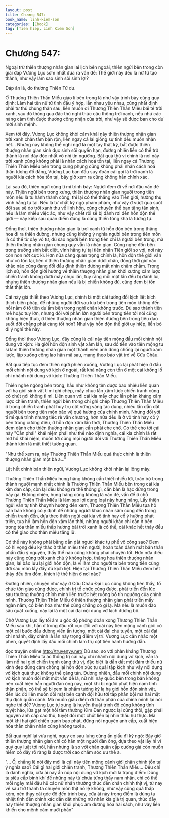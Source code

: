 ```yaml
---
layout: post
title: Chương 547: 
book_name: linh-kiem-son
categories: [Ebook]
tag: [Tien hiep, Linh Kiem Son]
---
```


# Chương 547: 

Ngoại trừ thiên thượng nhân gian lai lịch bên ngoài, thiên ngửi bên trong còn giải đáp Vương Lục sớm nhất đưa ra vấn đề: Thế giới này đều là nữ tử tạo thành, như vậy làm sao sinh sôi sinh lợi?

Đáp án là, do thương Thiên Tứ dư.

Ở Thương Thiên Thần Miếu giáo lí bên trong là như vậy trình bày cũng quy định: Làm hai tên nữ tử tình đầu ý hợp, lẫn nhau yêu nhau, cũng nhất định phải tư thủ chung thân sau, liền muốn đi Thương Thiên Thần Miếu bái tế trời xanh, sau đó thông qua đặc thù nghi thức câu thông trời xanh, nếu như các nàng cảm tình được thương công nhận của trời, như vậy sẽ được ban cho dư mới sinh mệnh.

Xem tới đây, Vương Lục không khỏi cảm khái này thiên thượng nhân gian trời xanh chân tâm bận rộn, liền ngay cả lai giống sự tình đều muốn nhận hết... Nhưng này không thể nghi ngờ là một tay thật kỳ, bắt được thiên thượng nhân gian sinh dục sinh sôi quyền hạn, đương nhiên liền có thể trở thành là nơi đây độc nhất vô nhị tín ngưỡng. Bất quá thú vị chính là nơi này trời xanh cũng không phải là nhân cách hoá tồn tại, liền ngay cả Thương Thiên Thần Miếu bên trong cung phụng cũng không phải nhân cách hoá thần tượng đồ đằng, Vương Lục ban đầu suy đoán cái gọi là trời xanh là người kia cách hóa tồn tại, bây giờ xem ra cũng không hẳn chính xác.

Lại sau đó, thiên ngửi cũng tỉ mỉ trình bày: Người đem đi về nơi đâu vấn đề này. Thiên ngửi bên trong xưng, thiên thượng nhân gian người trong tiên môn nếu là tu hành thành công, thì lại có thể thăng vào Tiên giới, hưởng thụ vĩnh hằng tự tại. Nếu là tư chất kỳ ngộ phàm phàm, như vậy ở vượt qua suốt đời sau sẽ do trời xanh thu về linh hồn, cũng chuyển thế ban tặng tân sinh, nếu là làm nhiều việc ác, như vậy chết rồi sẽ bị đánh rơi đến hỗn độn thế giới — này kiếp sau quan điểm đúng là cùng thiền tông khá là tương tự.

Đồng thời, thiên thượng nhân gian là trời xanh từ hỗn độn bên trong thăng hoa đi ra thiên đường, nhưng cũng không ý nghĩa người bên trong tiên môn là có thể từ đây vô tư, dù sao người bên trong tiên chỉ là người bên trong, mà thiên thượng nhân gian chung quy vẫn là nhân gian. Cùng nghe đồn bên trong trường sinh bất diệt, vĩnh hằng tự tại tiên nhân Tiên giới so với, nơi này còn non nớt cực kì. Hơn nữa càng quan trọng chính là, hỗn độn thế giới vẫn như cũ tồn tại, liền ở thiên thượng nhân gian dưới chân, đồng thời giờ nào khắc nào cũng đang đối đầu đỉnh thiên đường mắt nhìn chằm chằm. Trong lịch sử, hỗn độn giới hướng về thiên thượng nhân gian khởi xướng xâm lược chiến tranh không dưới mấy chục lần, tuy rằng mỗi một lần đều bị đánh lui, nhưng thiên thượng nhân gian nếu là bị chiến không đủ, cũng đem bị tổn thất thật lớn.

Cái này giả thiết theo Vương Lục, chính là một cái tương đối kịch liệt kích thích biện pháp, để những người đời sau kia bên trong tiên môn không đến nỗi nằm ở tổ tiên dư ấm bên trong nghỉ chân không trước. Dù sao thành tiên mê hoặc tuy lớn, nhưng đối với phần lớn người bên trong tiên tới nói cũng không hiện thực, ở thiên thượng nhân gian thiên đường bên trong tiêu dao suốt đời chẳng phải càng tốt hơn? Như vậy hỗn độn thế giới uy hiếp, liền bỏ đi ý nghĩ thế này.

Đồng thời theo Vương Lục, đây cũng là cái này tiên mộng đầu mối chính nội dung vở kịch: Hạ giới hỗn độn sinh vật xâm lấn, sau đó tiến vào tiên mộng tu sĩ làm thiên thượng nhân gian một thành viên anh dũng chống lại người xâm lược, lập xuống công lao hãn mã sau, mang theo bảo vật trở về Cửu Châu.

Bất quá tiếp tục đem thiên ngửi phiên xuống, Vương Lục lại phát hiện ở đầu mối chính nội dung vở kịch ở ngoài, rất khả năng còn tồn ở một cái khổng lồ chi nhánh nội dung vở kịch: Thương Thiên Thần Miếu.

Thiên nghe ngóng bên trong, hầu như không tìm được bao nhiêu liên quan với hạ giới sinh vật tỉ mỉ ghi chép, mấy chục lần xâm lược chiến tranh cũng có chút nói không tỉ mỉ. Liên quan với cái kia mấy chục lần phản kháng xâm lược chiến tranh, thiên ngửi bên trong chỉ ghi chép Thương Thiên Thần Miếu ở trong chiến tranh phát huy trụ cột vững vàng tác dụng, nhiều lần dẫn dắt người bên trong tiên môn bảo vệ quê hương của chính mình. Nhưng đối với tỉ mỉ quá trình nhưng tiếc rẻ văn chương, hơn nữa đều là ở vô tình hay cố ý bên trong cường điệu, ở hỗn độn xâm lấn thời, Thương Thiên Thần Miếu đem dành cho thiên thượng nhân gian cần phải che chở. Có thể cho tới cái này "Cần phải" khái niệm phải như thế nào định nghĩa, cái kia chính là rất mơ hồ khái niệm, muốn tới cùng mọi người đối với Thương Thiên Thần Miếu thành kính là mật thiết tương quan.

"Như thế xem ra, này Thương Thiên Thần Miếu quả thực chính là thiên thượng nhân gian một bá a..."

Lật hết chỉnh bản thiên ngửi, Vương Lục không khỏi nhăn lại lông mày.

Thương Thiên Thần Miếu hung hăng không cần thiết nhiều lời, toàn bộ trong thành người mạnh nhất chính là Thương Thiên Thần Miếu bên trong cái kia kim đan cấp, còn lại đều không ra thể thống gì, căn bản là hạc đứng trong bầy gà. Đương nhiên, hung hăng cũng không là vấn đề, vấn đề ở chỗ Thương Thiên Thần Miếu là làm sao lợi dụng loại này hung hăng. Lấy thiên ngửi văn tự tính khuynh hướng đến xem, Thương Thiên Thần Miếu tựa hồ căn bản không có ý định để những người khác nhân sâm cùng đến trong chiến tranh đến, dựa theo thiên ngửi cái kia vô tình hay cố ý hướng phát triển, tựa hồ làm hỗn độn xâm lấn thời, những người khác chỉ cần ở bên trong tòa thần miếu thắp hương bái trời xanh là có thể, cái khác hết thảy đều có thể giao cho thần miếu tăng lữ.

Có thể này không phải bằng dẫn dắt người khác tự phế võ công sao? Đem có hi vọng đều ký thác ở thần miếu trên người, hoàn toàn đánh mất bản thân phấn đấu ý nguyện, thấy thế nào cũng không phải chuyện tốt. Hơn nữa điều này cũng cùng trời xanh chủ ý không hợp, thăng hoa thiên thượng nhân gian, lại bảo lưu lại giới hỗn độn, là vì làm cho người ta bên trong tiên cùng đời sau môn lấy đầy đủ kịch liệt. Hiện tại Thương Thiên Thần Miếu đem hết thảy đều ôm đồm, khích lệ thể hiện ở nơi nào?

Đương nhiên, chuyện như vậy ở Cửu Châu Đại Lục cũng không tiên thấy, tổ chức tôn giáo cũng được, chính trị tổ chức cũng được, phát triển đến lúc sau thường thường chính mình liền trước hết ruồng bỏ tín ngưỡng của chính mình. Thương Thiên Thần Miếu ở thiên thượng nhân gian phát triển mấy ngàn năm, có biến hóa như thế cũng chẳng có gì lạ. Mà nếu là muốn đào sâu quật xuống, này lại là một cái đại nội dung vở kịch đường bộ.

Chờ Vương Lục lấy tối âm u góc độ phỏng đoán xong Thương Thiên Thần Miếu sau khi, hắn ở trong đầu rốt cục đối với cái này tiên mộng cảnh giới có một cái bước đầu đường viền ấn tượng, một cái đại chủ tuyến, một cái đại chi nhánh, đây chính là lần này trọng điểm vị trí. Vương Lục cân nhắc một phen, quyết định lấy đầu mối chính làm trụ cột tiến hành hướng dẫn.

đọc truyện online http://truyenyy.net/ Dù sao, so với phản kháng Thương Thiên Thần Miếu tà ác thống trị cái này chi nhánh nội dung vở kịch, vẫn là làm nổ hai giới chiến tranh càng thú vị, đặc biệt là dẫn dắt một đám thiếu nữ xinh đẹp dũng cảm chống lại hỗn độn xúc tu quái tập kích như vậy nội dung vở kịch quả thực không thể càng tán. Đương nhiên, đầu mối chính nội dung vở kịch muốn đối mặt một vấn đề là, nữ nhi này quốc bên trong bản không nên xuất hiện hắn người đàn ông này, một khi bị người phát hiện nam tính thân phận, có thể sẽ bị xem là phẩm tướng kỳ lạ hạ giới hỗn độn sinh vật, đến lúc đó liền muốn đối mặt bên cạnh đội hữu tới tấp phản bội mà hai mặt thụ địch quẫn cảnh. Mà muốn giấu diếm đi thân phận của chính mình lại nói nghe thì dễ? Vương Lục tự xưng là huyễn thuật trình độ cũng không tính tuyệt hảo, lừa gạt một hồi tầm thường Kim Đan ngược lại cũng thôi, gặp phải nguyên anh cấp cao thủ, tuyệt đối một chút liền bị nhìn thấu hư thực. Mà một khi hai giới chiến tranh bạo phát, đừng nói nguyên anh cấp, xuất hiện hóa thần chân nhân cũng không tươi a.

Bất quá nghĩ lại vừa nghĩ, nguy cơ sau lưng cũng ẩn giấu đi kỳ ngộ: Bây giờ thiên thượng nhân gian chỉ có hắn một người đàn ông, dựa theo vật lấy hi vì quý quy luật tới nói, hắn nhưng là so với chân quân cấp cường giả còn muốn hiếm có đây rõ ràng là được trời cao chăm sóc ưu thế a.

"... Ồ, chẳng lẽ nói đây mới là cái này tiên mộng cảnh giới chân chính tồn tại ý nghĩa sao? Cái gì hai giới chiến tranh, Thương Thiên Thần Miếu... Đều chỉ là danh nghĩa, cửa ải này ẩn núp nội dung vở kịch mới là trọng điểm: Dùng ta siêu cấp binh khí để những này từ chưa từng thấy nam nhân, chỉ có thể mỗi ngày mài đậu hũ các nữ nhân thưởng thức đến chân chính thịt vị, từ nay về sau trở thành ta chuyên môn thịt nô lệ không, như vậy cũng quá thấp kém, nên thay cái góc độ đến trình bày, cửa ải này trọng điểm là dùng ta nhiệt tình đến chính xác dẫn dắt những nữ nhân kia giá trị quan, thúc đẩy này thiên thượng nhân gian khôi phục âm dương hòa hài sách, như vậy liền khiến cho mệnh cảm mười phần"